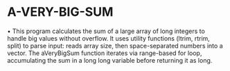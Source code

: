 # A-VERY-BIG-SUM
•	This program calculates the sum of a large array of long integers to handle big values without overflow. It uses utility functions (ltrim, rtrim, split) to parse input: reads array size, then space-separated numbers into a vector<long>. The aVeryBigSum function iterates via range-based for loop, accumulating the sum in a long long variable before returning it as long.
